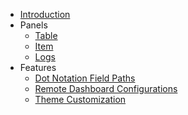 <!-- docs/_sidebar.md -->

- [Introduction](/)
- Panels
    - [Table](panels/table.md)
    - [Item](panels/item.md)
    - [Logs](panels/logs.md)
- Features
    - [Dot Notation Field Paths](features/dot-notation-paths.md)
    - [Remote Dashboard Configurations](features/remote-configs.md)
    - [Theme Customization](features/themes.md)
    

